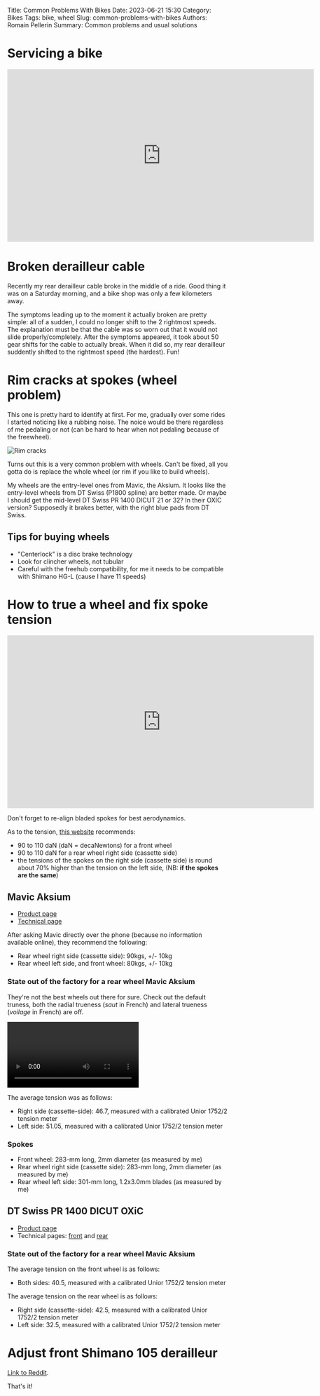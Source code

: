 Title: Common Problems With Bikes
Date: 2023-06-21 15:30
Category: Bikes
Tags: bike, wheel
Slug: common-problems-with-bikes
Authors: Romain Pellerin
Summary: Common problems and usual solutions

# Servicing a bike

<iframe width="700" height="394" src="https://www.youtube-nocookie.com/embed/2eXWwQ3Jcyg" title="YouTube video player" frameborder="0" allow="accelerometer; autoplay; clipboard-write; encrypted-media; gyroscope; picture-in-picture" allowfullscreen></iframe>

# Broken derailleur cable

Recently my rear derailleur cable broke in the middle of a ride. Good thing it was on a Saturday morning, and a bike shop was only a few kilometers away.

The symptoms leading up to the moment it actually broken are pretty simple: all of a sudden, I could no longer shift to the 2 rightmost speeds. The explanation must be that the cable was so worn out that it would not slide properly/completely. After the symptoms appeared, it took about 50 gear shifts for the cable to actually break. When it did so, my rear derailleur suddently shifted to the rightmost speed (the hardest). Fun!

# Rim cracks at spokes (wheel problem)

This one is pretty hard to identify at first. For me, gradually over some rides I started noticing like a rubbing noise. The noice would be there regardless of me pedaling or not (can be hard to hear when not pedaling because of the freewheel).

![Rim cracks]({static}/images/rim-cracks.jpg)

Turns out this is a very common problem with wheels. Can't be fixed, all you gotta do is replace the whole wheel (or rim if you like to build wheels).

My wheels are the entry-level ones from Mavic, the Aksium. It looks like the entry-level wheels from DT Swiss (P1800 spline) are better made. Or maybe I should get the mid-level DT Swiss PR 1400 DICUT 21 or 32? In their OXIC version? Supposedly it brakes better, with the right blue pads from DT Swiss.

## Tips for buying wheels

- "Centerlock" is a disc brake technology
- Look for clincher wheels, not tubular
- Careful with the freehub compatibility, for me it needs to be compatible with Shimano HG-L (cause I have 11 speeds)

# How to true a wheel and fix spoke tension

<iframe width="700" height="394" src="https://www.youtube-nocookie.com/embed/p8msYQEqSIM" title="YouTube video player" frameborder="0" allow="accelerometer; autoplay; clipboard-write; encrypted-media; gyroscope; picture-in-picture" allowfullscreen></iframe>

Don't forget to re-align bladed spokes for best aerodynamics.

As to the tension, [this website](http://cr.lavalnord.pagesperso-orange.fr/Fiches%20Techniques%20,%20voilage%20roues,%20rayons.htm) recommends:

- 90 to 110 daN (daN = decaNewtons) for a front wheel
- 90 to 110 daN for a rear wheel right side (cassette side)
- the tensions of the spokes on the right side (cassette side) is round about 70% higher than the tension on the left side, (NB: **if the spokes are the same**)

## Mavic Aksium

- [Product page](https://www.mavic.com/fr-fr/aksium-rr0988.html)
- [Technical page](https://technicalmanual.mavic.com/tech-mavic/technical_manual/data/mavic_tech.php?display=product&macronu=29666)

After asking Mavic directly over the phone (because no information available online), they recommend the following:

- Rear wheel right side (cassette side): 90kgs, +/- 10kg
- Rear wheel left side, and front wheel: 80kgs, +/- 10kg

### State out of the factory for a rear wheel Mavic Aksium

They're not the best wheels out there for sure. Check out the default truness, both the radial trueness (_saut_ in French) and lateral trueness (_voilage_ in French) are off.

<video controls>
  <source src="./videos/mavic-aksium-factory.mp4" type="video/mp4">
</video>

The average tension was as follows:

- Right side (cassette-side): 46.7, measured with a calibrated Unior 1752/2 tension meter
- Left side: 51.05, measured with a calibrated Unior 1752/2 tension meter

### Spokes

- Front wheel: 283-mm long, 2mm diameter (as measured by me)
- Rear wheel right side (cassette side): 283-mm long, 2mm diameter (as measured by me)
- Rear wheel left side: 301-mm long, 1.2x3.0mm blades (as measured by me)

## DT Swiss PR 1400 DICUT OXiC

- [Product page](https://www.dtswiss.com/en/wheels/wheels-road/performance/pr-1400-dicut-oxic)
- Technical pages: [front](https://www.dtswiss.com/en/support/product-support?matnr=WPR1400AAQXKA07121) and [rear](https://www.dtswiss.com/en/support/product-support?matnr=WPR1400HRQJKA10990)

### State out of the factory for a rear wheel Mavic Aksium

The average tension on the front wheel is as follows:

- Both sides: 40.5, measured with a calibrated Unior 1752/2 tension meter

The average tension on the rear wheel is as follows:

- Right side (cassette-side): 42.5, measured with a calibrated Unior 1752/2 tension meter
- Left side: 32.5, measured with a calibrated Unior 1752/2 tension meter

# Adjust front Shimano 105 derailleur

[Link to Reddit](https://www.reddit.com/r/BikeMechanics/comments/gkqiwl/figured_out_the_shimano_linkage_derailleur_design/).

That's it!
